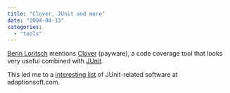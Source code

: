 ```yaml
---
title: "Clover, JUnit and more"
date: "2004-04-13"
categories: 
  - "tools"
---
```


[Berin Loritsch](http://jroller.com/page/bloritsch/20040413#you_think_you_have_yourelf) mentions [Clover](http://www.thecortex.net/clover/index.html) (payware), a code coverage tool that looks very useful combined with [JUnit](http://junit.org).

This led me to a [interesting list](http://www.adaptionsoft.com/tddapg_junit_sw.html) of JUnit-related software at adaptionsoft.com.
